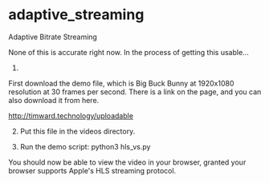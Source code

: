 # adaptive_streaming
Adaptive Bitrate Streaming

None of this is accurate right now. In the process of getting this usable...

1)
First download the demo file, which is Big Buck Bunny at 1920x1080 resolution at 30 frames per second. There is a link on the page, and you can also download it from here.

http://timward.technology/uploadable

2) Put this file in the videos directory.

3) Run the demo script:
python3 hls_vs.py

You should now be able to view the video in your browser, granted your browser supports Apple's HLS streaming protocol.




